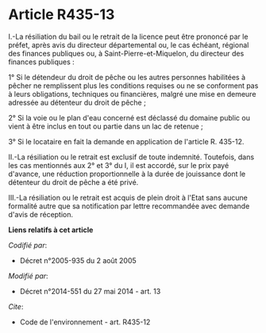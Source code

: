 # Article R435-13

I.-La résiliation du bail ou le retrait de la licence peut être prononcé par le préfet, après avis du   directeur
départemental ou, le cas échéant, régional des finances publiques ou, à Saint-Pierre-et-Miquelon, du directeur des finances
publiques : 

1° Si le détendeur du droit de pêche ou les autres personnes habilitées à pêcher ne remplissent plus les conditions requises
ou ne se conforment pas à leurs obligations, techniques ou financières, malgré une mise en demeure adressée au détenteur du
droit de pêche ; 

2° Si la voie ou le plan d'eau concerné est déclassé du domaine public ou vient à être inclus en tout ou partie dans un lac
de retenue ; 

3° Si le locataire en fait la demande en application de l'article R. 435-12. 

II.-La résiliation ou le retrait est exclusif de toute indemnité. Toutefois, dans les cas mentionnés aux 2° et 3° du I, il
est accordé, sur le prix payé d'avance, une réduction proportionnelle à la durée de jouissance dont le détenteur du droit de
pêche a été privé. 

III.-La résiliation ou le retrait est acquis de plein droit à l'Etat sans aucune formalité autre que sa notification par
lettre recommandée avec demande d'avis de réception.

**Liens relatifs à cet article**

_Codifié par_:

  - Décret n°2005-935 du 2 août 2005

_Modifié par_:

  - Décret n°2014-551 du 27 mai 2014 - art. 13

_Cite_:

  - Code de l'environnement - art. R435-12
